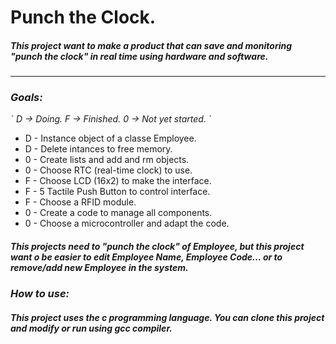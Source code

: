 # Punch the Clock.
##### This project want to make a product that can save and monitoring "punch the clock" in real time using hardware and software.

-----------------

### *Goals:*

ˋ _D -> Doing._
  _F -> Finished._
  _0 -> Not yet started._
ˋ
* D - Instance object of a classe Employee.
* D - Delete intances to free memory.
* 0 - Create lists and add and rm objects.
* 0 - Choose RTC (real-time clock) to use.
* F - Choose LCD (16x2) to make the interface.
* F - 5 Tactile Push Button to control interface.
* F - Choose a RFID module.
* 0 - Create a code to manage all components.
* 0 - Choose a microcontroller and adapt the code.

##### This projects need to "punch the clock" of Employee, but this project want o be easier to edit Employee Name, Employee Code... or to remove/add new Employee in the system.

### *How to use:*

##### This project uses the c programming language. You can clone this project and modify or run using gcc compiler.
